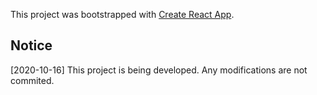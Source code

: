 This project was bootstrapped with [Create React App](https://github.com/facebook/create-react-app).

## Notice

[2020-10-16] This project is being developed. Any modifications are not commited.
